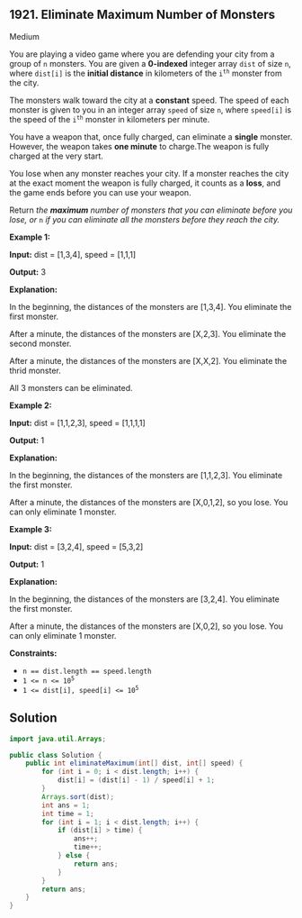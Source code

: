 ## 1921\. Eliminate Maximum Number of Monsters

Medium

You are playing a video game where you are defending your city from a group of `n` monsters. You are given a **0-indexed** integer array `dist` of size `n`, where `dist[i]` is the **initial distance** in kilometers of the <code>i<sup>th</sup></code> monster from the city.

The monsters walk toward the city at a **constant** speed. The speed of each monster is given to you in an integer array `speed` of size `n`, where `speed[i]` is the speed of the <code>i<sup>th</sup></code> monster in kilometers per minute.

You have a weapon that, once fully charged, can eliminate a **single** monster. However, the weapon takes **one minute** to charge.The weapon is fully charged at the very start.

You lose when any monster reaches your city. If a monster reaches the city at the exact moment the weapon is fully charged, it counts as a **loss**, and the game ends before you can use your weapon.

Return _the **maximum** number of monsters that you can eliminate before you lose, or_ `n` _if you can eliminate all the monsters before they reach the city._

**Example 1:**

**Input:** dist = [1,3,4], speed = [1,1,1]

**Output:** 3

**Explanation:** 

In the beginning, the distances of the monsters are [1,3,4]. You eliminate the first monster. 

After a minute, the distances of the monsters are [X,2,3]. You eliminate the second monster. 

After a minute, the distances of the monsters are [X,X,2]. You eliminate the thrid monster.

All 3 monsters can be eliminated.

**Example 2:**

**Input:** dist = [1,1,2,3], speed = [1,1,1,1]

**Output:** 1

**Explanation:** 

In the beginning, the distances of the monsters are [1,1,2,3]. You eliminate the first monster. 

After a minute, the distances of the monsters are [X,0,1,2], so you lose. You can only eliminate 1 monster.

**Example 3:**

**Input:** dist = [3,2,4], speed = [5,3,2]

**Output:** 1

**Explanation:** 

In the beginning, the distances of the monsters are [3,2,4]. You eliminate the first monster. 

After a minute, the distances of the monsters are [X,0,2], so you lose. You can only eliminate 1 monster.

**Constraints:**

*   `n == dist.length == speed.length`
*   <code>1 <= n <= 10<sup>5</sup></code>
*   <code>1 <= dist[i], speed[i] <= 10<sup>5</sup></code>

## Solution

```java
import java.util.Arrays;

public class Solution {
    public int eliminateMaximum(int[] dist, int[] speed) {
        for (int i = 0; i < dist.length; i++) {
            dist[i] = (dist[i] - 1) / speed[i] + 1;
        }
        Arrays.sort(dist);
        int ans = 1;
        int time = 1;
        for (int i = 1; i < dist.length; i++) {
            if (dist[i] > time) {
                ans++;
                time++;
            } else {
                return ans;
            }
        }
        return ans;
    }
}
```